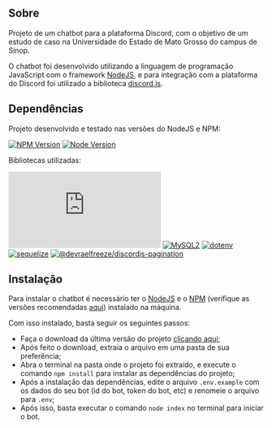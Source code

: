 ## Sobre
Projeto de um chatbot para a plataforma Discord, com o objetivo de um estudo de caso na Universidade do Estado de Mato Grosso do campus de Sinop.

O chatbot foi desenvolvido utilizando a linguagem de programação JavaScript com o framework [NodeJS](https://nodejs.org/), e para integração com a plataforma do Discord foi utilizado a biblioteca [discord.js](https://discord.js.org/).

## Dependências
Projeto desenvolvido e testado nas versões do NodeJS e NPM:

[![NPM Version](https://img.shields.io/badge/npm-9.8.1-green)](https://www.npmjs.com/)
[![Node Version](https://img.shields.io/badge/nodejs-18.17.1-green)](https://nodejs.org/)

Bibliotecas utilizadas:

[![DiscordJS](https://img.shields.io/npm/v/discord.js?color=success&label=DiscordJS)](https://www.npmjs.com/package/discord.js)
[![MySQL2](https://img.shields.io/npm/v/mysql2?color=success&label=MySQL2)](https://www.npmjs.com/package/mysql2)
[![dotenv](https://img.shields.io/npm/v/dotenv?color=success&label=dotenv)](https://www.npmjs.com/package/dotenv)
[![sequelize](https://img.shields.io/npm/v/sequelize?color=success&label=sequelize)](https://www.npmjs.com/package/cronstrue)
[![@devraelfreeze/discordjs-pagination](https://img.shields.io/npm/v/@devraelfreeze/discordjs-pagination?color=success&label=DiscordJS%20Pagination)](https://www.npmjs.com/package/@devraelfreeze/discordjs-pagination)

## Instalação
Para instalar o chatbot é necessário ter o [NodeJS](https://nodejs.org/) e o [NPM](https://www.npmjs.com/) (verifique as versões recomendadas [aqui](#dependências)) instalado na máquina.

Com isso instalado, basta seguir os seguintes passos:
- Faça o download da última versão do projeto [clicando aqui](https://github.com/quasemago/DiscordMaidBotJS/releases/latest);
- Após feito o download, extraia o arquivo em uma pasta de sua preferência;
- Abra o terminal na pasta onde o projeto foi extraído, e execute o comando `npm install` para instalar as dependências do projeto;
- Após a instalação das dependências, edite o arquivo ``.env.example`` com os dados do seu bot (id do bot, token do bot, etc) e renomeie o arquivo para ``.env``;
- Após isso, basta executar o comando `node index` no terminal para iniciar o bot.
